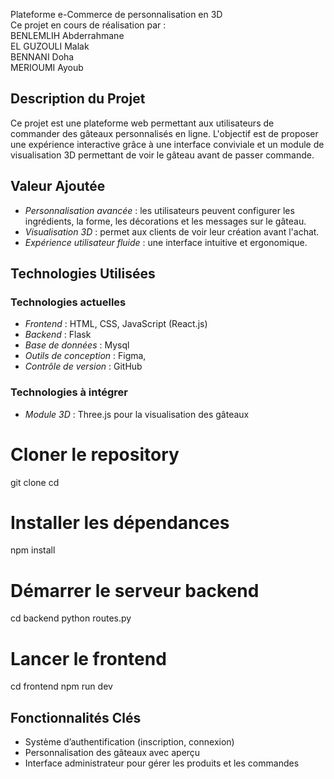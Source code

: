 Plateforme e-Commerce de personnalisation en 3D
<br>
Ce projet en cours de réalisation par  :<br>
BENLEMLIH Abderrahmane<br>
EL GUZOULI Malak<br>
BENNANI Doha<br>
MERIOUMI Ayoub <br>


## Description du Projet
Ce projet est une plateforme web permettant aux utilisateurs de commander des gâteaux personnalisés en ligne. L'objectif est de proposer une expérience interactive grâce à une interface conviviale et un module de visualisation 3D permettant de voir le gâteau avant de passer commande.

## Valeur Ajoutée
- *Personnalisation avancée* : les utilisateurs peuvent configurer les ingrédients, la forme, les décorations et les messages sur le gâteau.
- *Visualisation 3D* : permet aux clients de voir leur création avant l'achat.
- *Expérience utilisateur fluide* : une interface intuitive et ergonomique.

## Technologies Utilisées
### Technologies actuelles
- *Frontend* : HTML, CSS, JavaScript (React.js)
- *Backend* : Flask
- *Base de données* : Mysql
- *Outils de conception* : Figma, 
- *Contrôle de version* : GitHub

### Technologies à intégrer
- *Module 3D* : Three.js pour la visualisation des gâteaux


# Cloner le repository
git clone <repository-url>
cd <nom-du-projet>

# Installer les dépendances
npm install

# Démarrer le serveur backend
cd backend
python routes.py

# Lancer le frontend
cd frontend
npm run dev


## Fonctionnalités Clés
- Système d’authentification (inscription, connexion)
- Personnalisation des gâteaux avec aperçu
- Interface administrateur pour gérer les produits et les commandes
